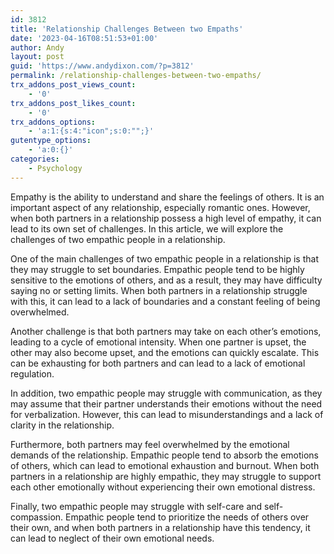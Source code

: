 ```yaml
---
id: 3812
title: 'Relationship Challenges Between two Empaths'
date: '2023-04-16T08:51:53+01:00'
author: Andy
layout: post
guid: 'https://www.andydixon.com/?p=3812'
permalink: /relationship-challenges-between-two-empaths/
trx_addons_post_views_count:
    - '0'
trx_addons_post_likes_count:
    - '0'
trx_addons_options:
    - 'a:1:{s:4:"icon";s:0:"";}'
gutentype_options:
    - 'a:0:{}'
categories:
    - Psychology
---
```


Empathy is the ability to understand and share the feelings of others. It is an important aspect of any relationship, especially romantic ones. However, when both partners in a relationship possess a high level of empathy, it can lead to its own set of challenges. In this article, we will explore the challenges of two empathic people in a relationship.

One of the main challenges of two empathic people in a relationship is that they may struggle to set boundaries. Empathic people tend to be highly sensitive to the emotions of others, and as a result, they may have difficulty saying no or setting limits. When both partners in a relationship struggle with this, it can lead to a lack of boundaries and a constant feeling of being overwhelmed.

Another challenge is that both partners may take on each other’s emotions, leading to a cycle of emotional intensity. When one partner is upset, the other may also become upset, and the emotions can quickly escalate. This can be exhausting for both partners and can lead to a lack of emotional regulation.

In addition, two empathic people may struggle with communication, as they may assume that their partner understands their emotions without the need for verbalization. However, this can lead to misunderstandings and a lack of clarity in the relationship.

Furthermore, both partners may feel overwhelmed by the emotional demands of the relationship. Empathic people tend to absorb the emotions of others, which can lead to emotional exhaustion and burnout. When both partners in a relationship are highly empathic, they may struggle to support each other emotionally without experiencing their own emotional distress.

Finally, two empathic people may struggle with self-care and self-compassion. Empathic people tend to prioritize the needs of others over their own, and when both partners in a relationship have this tendency, it can lead to neglect of their own emotional needs.